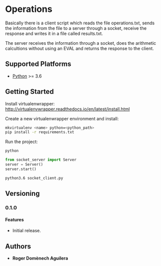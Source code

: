 # Operations

Basically there is a client script which reads the file operations.txt, sends the information from the file to a server through a socket, receive the response and writes it in a file called results.txt.

The server receives the information through a socket, does the arithmetic calcultions without using an EVAL and returns the response to the client.

## Supported Platforms

* [Python](http://www.python.org/) >= 3.6

## Getting Started

Install virtualenwrapper:
http://virtualenvwrapper.readthedocs.io/en/latest/install.html

Create a new virtualenwrapper environment and install: 
```bash
mkvirtualenv <name> python=<python_path>
pip install -r requirements.txt
```

Run the project:
```bash
python
```

```python
from socket_server import Server
server = Server()
server.start()
```

```bash
python3.6 socket_client.py
```

## Versioning

### 0.1.0

#### Features

- Initial release.

## Authors
* **Roger Domènech Aguilera**